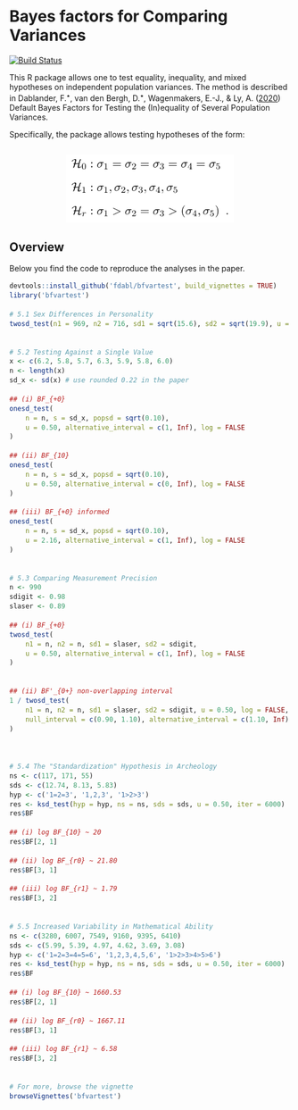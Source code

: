 # Bayes factors for Comparing Variances
[![Build Status](https://travis-ci.org/fdabl/bfvartest.svg?branch=master)](https://travis-ci.org/fdabl/bfvartest)

This R package allows one to test equality, inequality, and mixed hypotheses on independent population variances. The method is described in Dablander, F.<sup>&#11089;</sup>, van den Bergh, D.<sup>&#11089;</sup>, Wagenmakers, E.-J., & Ly, A. ([2020](https://arxiv.org/abs/2003.06278)) Default Bayes Factors for Testing the (In)equality of Several Population Variances.

Specifically, the package allows testing hypotheses of the form:

<p align='center' style='padding-top: 1em;'>
  <img src='Variances-Math.png' width=300/>
</p>

## Overview
Below you find the code to reproduce the analyses in the paper.

```r
devtools::install_github('fdabl/bfvartest', build_vignettes = TRUE)
library('bfvartest')

# 5.1 Sex Differences in Personality
twosd_test(n1 = 969, n2 = 716, sd1 = sqrt(15.6), sd2 = sqrt(19.9), u = 0.50)


# 5.2 Testing Against a Single Value
x <- c(6.2, 5.8, 5.7, 6.3, 5.9, 5.8, 6.0)
n <- length(x)
sd_x <- sd(x) # use rounded 0.22 in the paper

## (i) BF_{+0}
onesd_test(
    n = n, s = sd_x, popsd = sqrt(0.10),
    u = 0.50, alternative_interval = c(1, Inf), log = FALSE
)

## (ii) BF_{10}
onesd_test(
    n = n, s = sd_x, popsd = sqrt(0.10),
    u = 0.50, alternative_interval = c(0, Inf), log = FALSE
)

## (iii) BF_{+0} informed
onesd_test(
    n = n, s = sd_x, popsd = sqrt(0.10),
    u = 2.16, alternative_interval = c(1, Inf), log = FALSE
)


# 5.3 Comparing Measurement Precision
n <- 990
sdigit <- 0.98
slaser <- 0.89

## (i) BF_{+0}
twosd_test(
    n1 = n, n2 = n, sd1 = slaser, sd2 = sdigit,
    u = 0.50, alternative_interval = c(1, Inf), log = FALSE
)


## (ii) BF'_{0+} non-overlapping interval
1 / twosd_test(
    n1 = n, n2 = n, sd1 = slaser, sd2 = sdigit, u = 0.50, log = FALSE,
    null_interval = c(0.90, 1.10), alternative_interval = c(1.10, Inf)
)



# 5.4 The "Standardization" Hypothesis in Archeology
ns <- c(117, 171, 55)
sds <- c(12.74, 8.13, 5.83)
hyp <- c('1=2=3', '1,2,3', '1>2>3')
res <- ksd_test(hyp = hyp, ns = ns, sds = sds, u = 0.50, iter = 6000)
res$BF

## (i) log BF_{10} ~ 20
res$BF[2, 1]

## (ii) log BF_{r0} ~ 21.80
res$BF[3, 1]

## (iii) log BF_{r1} ~ 1.79
res$BF[3, 2]


# 5.5 Increased Variability in Mathematical Ability
ns <- c(3280, 6007, 7549, 9160, 9395, 6410)
sds <- c(5.99, 5.39, 4.97, 4.62, 3.69, 3.08)
hyp <- c('1=2=3=4=5=6', '1,2,3,4,5,6', '1>2>3>4>5>6')
res <- ksd_test(hyp = hyp, ns = ns, sds = sds, u = 0.50, iter = 6000)
res$BF

## (i) log BF_{10} ~ 1660.53
res$BF[2, 1]

## (ii) log BF_{r0} ~ 1667.11
res$BF[3, 1]

## (iii) log BF_{r1} ~ 6.58
res$BF[3, 2]


# For more, browse the vignette
browseVignettes('bfvartest')
```
